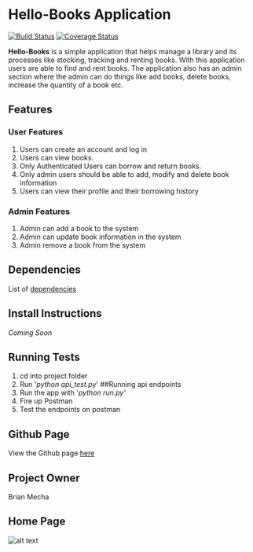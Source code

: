 # Hello-Books Application 
[![Build Status](https://travis-ci.org/brian-mecha/hello-books.svg?branch=master)](https://travis-ci.org/brian-mecha/hello-books)
[![Coverage Status](https://coveralls.io/repos/github/brian-mecha/hello-books/badge.svg)](https://coveralls.io/github/brian-mecha/hello-books)

**Hello-Books** is a simple application that helps manage a library and its processes like stocking, tracking and renting books. With this application users are able to find and rent books. The application also has an admin section where the admin can do things like add books, delete books, increase the quantity of a book etc.

## Features
### User Features
1. Users can create an account and log in
2. Users can view books.
3. Only Authenticated Users can borrow and return books.
4. Only admin users should be able to add, modify and delete book information 
5. Users can view their profile and their borrowing history
### Admin Features
1. Admin can add a book to the system
2. Admin can update book information in the system
3. Admin remove a book from the system

## Dependencies
List of [dependencies](https://github.com/brian-mecha/hello-books/blob/master/requirements.txt)
## Install Instructions
*Coming Soon*
## Running Tests
1. cd into project folder
2. Run '*python api_test.py*'
##Running api endpoints
1. Run the app with '*python run.py'*
2. Fire up Postman
3. Test the endpoints on postman
## Github Page
View the Github page [here](https://brian-mecha.github.io/)

## Project Owner
Brian Mecha
## Home Page

![alt text](https://brian-mecha.github.io/ui/static/images/home.png)
